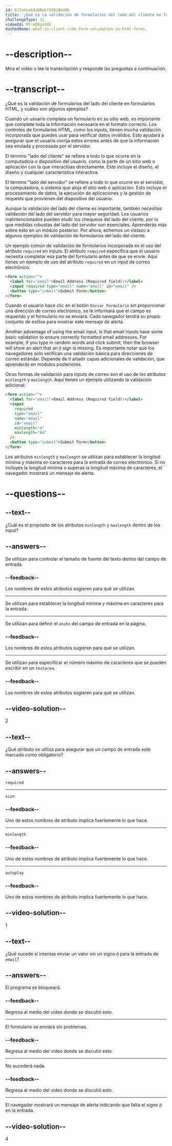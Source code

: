 ```yaml
---
id: 672a4ce6dab9eb735828b48b
title: '¿Qué es la validación de formularios del lado del cliente en formularios HTML, y cuáles son algunos ejemplos?'
challengeType: 11
videoId: Mt-e0DpxGXE
dashedName: what-is-client-side-form-validation-in-html-forms
---
```


# --description--

Mira el video o lee la transcripción y responde las preguntas a continuación.

# --transcript--

¿Qué es la validación de formularios del lado del cliente en formularios HTML, y cuáles son algunos ejemplos?

Cuando un usuario completa un formulario en su sitio web, es importante que complete toda la información necesaria en el formato correcto. Los controles de formularios HTML, como los inputs, tienen mucha validación incorporada que puedes usar para verificar datos inválidos. Esto ayudará a asegurar que el usuario corrija estos errores antes de que la información sea enviada y procesada por el servidor.

El término "lado del cliente" se refiere a todo lo que ocurre en la computadora o dispositivo del usuario, como la parte de un sitio web o aplicación con la que interactúas directamente. Esto incluye el diseño, el diseño y cualquier característica interactiva.

El término "lado del servidor" se refiere a todo lo que ocurre en el servidor, la computadora, o sistema que aloja el sitio web o aplicación. Esto incluye el procesamiento de datos, la ejecución de aplicaciones y la gestión de requests que provienen del dispositivo del usuario.

Aunque la validación del lado del cliente es importante, también necesitas validación del lado del servidor para mayor seguridad. Los usuarios malintencionados pueden eludir los chequeos del lado del cliente, por lo que medidas robustas del lado del servidor son esenciales. Aprenderás más sobre esto en un módulo posterior. Por ahora, echemos un vistazo a algunos ejemplos de validación de formularios del lado del cliente.

Un ejemplo común de validación de formularios incorporada es el uso del atributo `required` en inputs. El atributo `required` especifica que el usuario necesita completar esa parte del formulario antes de que se envíe. Aquí tienes un ejemplo de uso del atributo `required` en un input de correo electrónico:

```html
<form action="">
  <label for="email">Email Address (Required field):</label>
  <input required type="email" name="email" id="email" />
  <button type="submit">Submit Form</button>
</form>
```

Cuando el usuario hace clic en el botón `Enviar Formulario` sin proporcionar una dirección de correo electrónico, se le informará que el campo es requerido y el formulario no se enviará. Cada navegador tendrá su propio conjunto de estilos para mostrar este mensaje de alerta.

Another advantage of using the email input, is that email inputs have some basic validation to ensure correctly formatted email addresses. For example, if you type in random words and click submit, then the browser will show an alert that an `@` sign is missing. Es importante notar que los navegadores solo verifican una validación básica para direcciones de correo estándar. Depende de ti añadir capas adicionales de validación, que aprenderás en módulos posteriores.

Otras formas de validación para inputs de correo son el uso de los atributos `minlength` y `maxlength`. Aquí tienes un ejemplo utilizando la validación adicional:

```html
<form action="">
  <label for="email">Email Address (Required field):</label>
  <input
    required
    type="email"
    name="email"
    id="email"
    minlength="4"
    maxlength="64"
  />
  <button type="submit">Submit Form</button>
</form>
```

Los atributos `minlength` y `maxlength` se utilizan para establecer la longitud mínima y máxima en caracteres para la entrada de correo electrónico. Si no incluyes la longitud mínima o superas la longitud máxima de caracteres, el navegador mostrará un mensaje de alerta.

# --questions--

## --text--

¿Cuál es el propósito de los atributos `minlength` y `maxlength` dentro de los input?

## --answers--

Se utilizan para controlar el tamaño de fuente del texto dentro del campo de entrada.

### --feedback--

Los nombres de estos atributos sugieren para qué se utilizan.

---

Se utilizan para establecer la longitud mínima y máxima en caracteres para la entrada.

---

Se utilizan para definir el `ancho` del campo de entrada en la página.

### --feedback--

Los nombres de estos atributos sugieren para qué se utilizan.

---

Se utilizan para especificar el número máximo de caracteres que se pueden escribir en un `textarea`.

### --feedback--

Los nombres de estos atributos sugieren para qué se utilizan.

## --video-solution--

2

## --text--

¿Qué atributo se utiliza para asegurar que un campo de entrada esté marcado como obligatorio?

## --answers--

`required`

---

`size`

### --feedback--

Uno de estos nombres de atributo implica fuertemente lo que hace.

---

`minlength`

### --feedback--

Uno de estos nombres de atributo implica fuertemente lo que hace.

---

`autoplay`

### --feedback--

Uno de estos nombres de atributo implica fuertemente lo que hace.

## --video-solution--

1

## --text--

¿Qué sucede si intentas enviar un valor sin un signo `@` para la entrada de `email`?

## --answers--

El programa se bloqueará.

### --feedback--

Regresa al medio del video donde se discutió esto.

---

El formulario se enviará sin problemas.

### --feedback--

Regresa al medio del video donde se discutió esto.

---

No sucederá nada.

### --feedback--

Regresa al medio del video donde se discutió esto.

---

El navegador mostrará un mensaje de alerta indicando que falta el signo `@` en la entrada.

## --video-solution--

4

